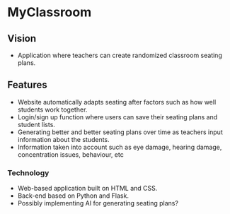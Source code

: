 # MyClassroom

## Vision
- Application where teachers can create randomized classroom seating plans.

## Features
- Website automatically adapts seating after factors such as how well students work together.
- Login/sign up function where users can save their seating plans and student lists.
- Generating better and better seating plans over time as teachers input information about the students.
- Information taken into account such as eye damage, hearing damage, concentration issues, behaviour, etc 

### Technology
- Web-based application built on HTML and CSS.
- Back-end based on Python and Flask.
- Possibly implementing AI for generating seating plans?